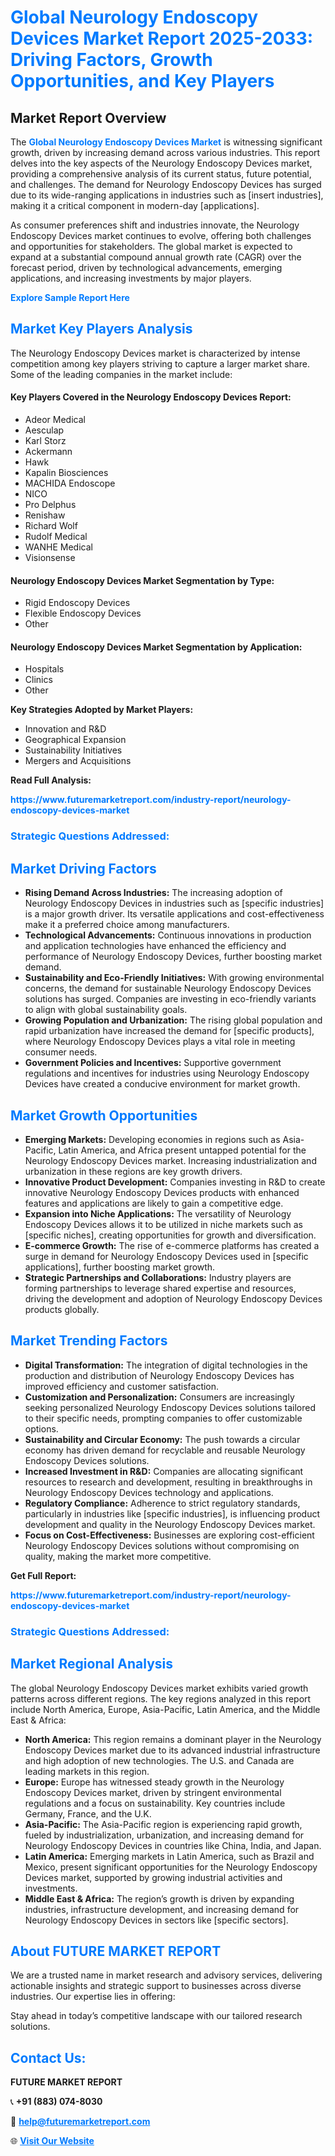 <h1 style="color: #007BFF;">Global Neurology Endoscopy Devices Market Report 2025-2033: Driving Factors, Growth Opportunities, and Key Players</h1>

<section id="overview">
<h2>Market Report Overview</h2>
<p>The <a href="https://www.futuremarketreport.com/industry-report/neurology-endoscopy-devices-market" style="color: #007BFF; text-decoration: none;"><strong>Global Neurology Endoscopy Devices Market</strong></a> is witnessing significant growth, driven by increasing demand across various industries. This report delves into the key aspects of the Neurology Endoscopy Devices market, providing a comprehensive analysis of its current status, future potential, and challenges. The demand for Neurology Endoscopy Devices has surged due to its wide-ranging applications in industries such as [insert industries], making it a critical component in modern-day [applications].</p>
<p>As consumer preferences shift and industries innovate, the Neurology Endoscopy Devices market continues to evolve, offering both challenges and opportunities for stakeholders. The global market is expected to expand at a substantial compound annual growth rate (CAGR) over the forecast period, driven by technological advancements, emerging applications, and increasing investments by major players.</p>
</section>

<section id="overview">
<p><a href="https://www.futuremarketreport.com/request-sample/reportId=51667" style="color: #007BFF; text-decoration: none;"><strong>Explore Sample Report Here</strong></a></p>
</section>

<section id="key-players">
<h2 style="color: #007BFF;">Market Key Players Analysis</h2>
<p>The Neurology Endoscopy Devices market is characterized by intense competition among key players striving to capture a larger market share. Some of the leading companies in the market include:</p>
<h4>Key Players Covered in the Neurology Endoscopy Devices Report:</h4>
<ul><li>Adeor Medical</li><li>Aesculap</li><li>Karl Storz</li><li>Ackermann</li><li>Hawk</li><li>Kapalin Biosciences</li><li>MACHIDA Endoscope</li><li>NICO</li><li>Pro Delphus</li><li>Renishaw</li><li>Richard Wolf</li><li>Rudolf Medical</li><li>WANHE Medical</li><li>Visionsense</li></ul>
<h4>Neurology Endoscopy Devices Market Segmentation by Type:</h4>
<ul><li>Rigid Endoscopy Devices</li><li>Flexible Endoscopy Devices</li><li>Other</li></ul>

<h4>Neurology Endoscopy Devices Market Segmentation by Application:</h4>
<ul><li>Hospitals</li><li>Clinics</li><li>Other</li></ul>
<p><strong>Key Strategies Adopted by Market Players:</strong></p>
<ul>
<li>Innovation and R&D</li>
<li>Geographical Expansion</li>
<li>Sustainability Initiatives</li>
<li>Mergers and Acquisitions</li>
</ul>
</section>

<section>
<p><strong>Read Full Analysis: </strong></p><a href="https://www.futuremarketreport.com/industry-report/neurology-endoscopy-devices-market" style="color: #007BFF; text-decoration: none;"><strong>https://www.futuremarketreport.com/industry-report/neurology-endoscopy-devices-market</strong></a>
<h3 style="color: #007BFF;">Strategic Questions Addressed:</h3>
</section>

<section id="driving-factors">
<h2 style="color: #007BFF;">Market Driving Factors</h2>
<ul>
<li><strong>Rising Demand Across Industries:</strong> The increasing adoption of Neurology Endoscopy Devices in industries such as [specific industries] is a major growth driver. Its versatile applications and cost-effectiveness make it a preferred choice among manufacturers.</li>
<li><strong>Technological Advancements:</strong> Continuous innovations in production and application technologies have enhanced the efficiency and performance of Neurology Endoscopy Devices, further boosting market demand.</li>
<li><strong>Sustainability and Eco-Friendly Initiatives:</strong> With growing environmental concerns, the demand for sustainable Neurology Endoscopy Devices solutions has surged. Companies are investing in eco-friendly variants to align with global sustainability goals.</li>
<li><strong>Growing Population and Urbanization:</strong> The rising global population and rapid urbanization have increased the demand for [specific products], where Neurology Endoscopy Devices plays a vital role in meeting consumer needs.</li>
<li><strong>Government Policies and Incentives:</strong> Supportive government regulations and incentives for industries using Neurology Endoscopy Devices have created a conducive environment for market growth.</li>
</ul>
</section>

<section id="growth-opportunities">
<h2 style="color: #007BFF;">Market Growth Opportunities</h2>
<ul>
<li><strong>Emerging Markets:</strong> Developing economies in regions such as Asia-Pacific, Latin America, and Africa present untapped potential for the Neurology Endoscopy Devices market. Increasing industrialization and urbanization in these regions are key growth drivers.</li>
<li><strong>Innovative Product Development:</strong> Companies investing in R&D to create innovative Neurology Endoscopy Devices products with enhanced features and applications are likely to gain a competitive edge.</li>
<li><strong>Expansion into Niche Applications:</strong> The versatility of Neurology Endoscopy Devices allows it to be utilized in niche markets such as [specific niches], creating opportunities for growth and diversification.</li>
<li><strong>E-commerce Growth:</strong> The rise of e-commerce platforms has created a surge in demand for Neurology Endoscopy Devices used in [specific applications], further boosting market growth.</li>
<li><strong>Strategic Partnerships and Collaborations:</strong> Industry players are forming partnerships to leverage shared expertise and resources, driving the development and adoption of Neurology Endoscopy Devices products globally.</li>
</ul>
</section>

<section id="trending-factors">
<h2 style="color: #007BFF;">Market Trending Factors</h2>
<ul>
<li><strong>Digital Transformation:</strong> The integration of digital technologies in the production and distribution of Neurology Endoscopy Devices has improved efficiency and customer satisfaction.</li>
<li><strong>Customization and Personalization:</strong> Consumers are increasingly seeking personalized Neurology Endoscopy Devices solutions tailored to their specific needs, prompting companies to offer customizable options.</li>
<li><strong>Sustainability and Circular Economy:</strong> The push towards a circular economy has driven demand for recyclable and reusable Neurology Endoscopy Devices solutions.</li>
<li><strong>Increased Investment in R&D:</strong> Companies are allocating significant resources to research and development, resulting in breakthroughs in Neurology Endoscopy Devices technology and applications.</li>
<li><strong>Regulatory Compliance:</strong> Adherence to strict regulatory standards, particularly in industries like [specific industries], is influencing product development and quality in the Neurology Endoscopy Devices market.</li>
<li><strong>Focus on Cost-Effectiveness:</strong> Businesses are exploring cost-efficient Neurology Endoscopy Devices solutions without compromising on quality, making the market more competitive.</li>
</ul>
</section>

<section>
<p><strong>Get Full Report: </strong></p><a href="https://www.futuremarketreport.com/industry-report/neurology-endoscopy-devices-market" style="color: #007BFF; text-decoration: none;"><strong>https://www.futuremarketreport.com/industry-report/neurology-endoscopy-devices-market</strong></a>
<h3 style="color: #007BFF;">Strategic Questions Addressed:</h3>
</section>


<section id="regional-analysis">
<h2 style="color: #007BFF;">Market Regional Analysis</h2>
<p>The global Neurology Endoscopy Devices market exhibits varied growth patterns across different regions. The key regions analyzed in this report include North America, Europe, Asia-Pacific, Latin America, and the Middle East & Africa:</p>
<ul>
<li><strong>North America:</strong> This region remains a dominant player in the Neurology Endoscopy Devices market due to its advanced industrial infrastructure and high adoption of new technologies. The U.S. and Canada are leading markets in this region.</li>
<li><strong>Europe:</strong> Europe has witnessed steady growth in the Neurology Endoscopy Devices market, driven by stringent environmental regulations and a focus on sustainability. Key countries include Germany, France, and the U.K.</li>
<li><strong>Asia-Pacific:</strong> The Asia-Pacific region is experiencing rapid growth, fueled by industrialization, urbanization, and increasing demand for Neurology Endoscopy Devices in countries like China, India, and Japan.</li>
<li><strong>Latin America:</strong> Emerging markets in Latin America, such as Brazil and Mexico, present significant opportunities for the Neurology Endoscopy Devices market, supported by growing industrial activities and investments.</li>
<li><strong>Middle East & Africa:</strong> The region’s growth is driven by expanding industries, infrastructure development, and increasing demand for Neurology Endoscopy Devices in sectors like [specific sectors].</li>
</ul>
</section>

<footer>
<h2 style="color: #007BFF;">About FUTURE MARKET REPORT</h2>
<p>We are a trusted name in market research and advisory services, delivering actionable insights and strategic support to businesses across diverse industries. Our expertise lies in offering:</p>

<p>Stay ahead in today’s competitive landscape with our tailored research solutions.</p>

<h2 style="color: #007BFF;">Contact Us:</h2>
<p><strong>FUTURE MARKET REPORT</strong></p>
<p>📞 <strong>+91 (883) 074-8030</strong></p>
<p>📧 <strong><a href="mailto:help@futuremarketreport.com" style="color: #007BFF;">help@futuremarketreport.com</a></strong></p>
<p>🌐 <strong><a href="https://www.futuremarketreport.com/" style="color: #007BFF;">Visit Our Website</a></strong></p>
</footer>